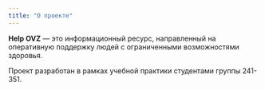 ```yaml
---
title: "О проекте"
---
```


**Help OVZ** — это информационный ресурс, направленный на оперативную поддержку людей с ограниченными возможностями здоровья.

Проект разработан в рамках учебной практики студентами группы 241-351.
